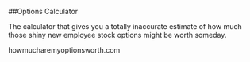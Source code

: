##Options Calculator

The calculator that gives you a totally inaccurate estimate of how much those shiny new employee stock options might be worth someday.

howmucharemyoptionsworth.com

